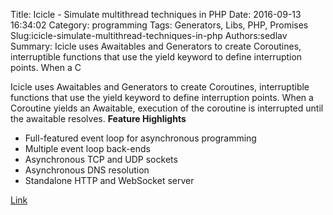 Title: Icicle - Simulate multithread techniques in PHP
Date: 2016-09-13 16:34:02
Category: programming
Tags: Generators, Libs, PHP, Promises
Slug:icicle-simulate-multithread-techniques-in-php
Authors:sedlav
Summary: Icicle uses Awaitables and Generators to create Coroutines, interruptible functions that use the yield keyword to define interruption points. When a C

Icicle uses Awaitables and Generators to create Coroutines, interruptible functions that use the yield keyword to define interruption points. When a Coroutine yields an Awaitable, execution of the coroutine is interrupted until the awaitable resolves.
**Feature Highlights**

* Full-featured event loop for asynchronous programming
* Multiple event loop back-ends
* Asynchronous TCP and UDP sockets
* Asynchronous DNS resolution
* Standalone HTTP and WebSocket server

[Link](https://icicle.io/)
